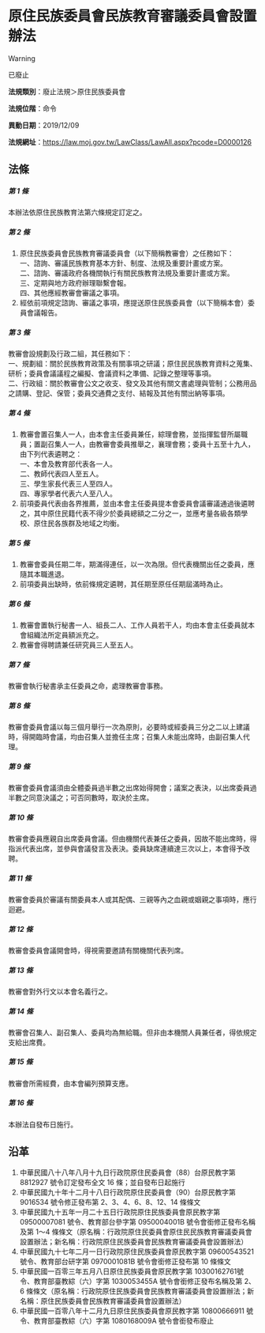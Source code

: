 # 原住民族委員會民族教育審議委員會設置辦法


> [!WARNING]
> 已廢止


**法規類別**：廢止法規＞原住民族委員會

**法規位階**：命令

**異動日期**：2019/12/09  

**法規網址**：https://law.moj.gov.tw/LawClass/LawAll.aspx?pcode=D0000126



## 法條
##### 第 1 條
本辦法依原住民族教育法第六條規定訂定之。

##### 第 2 條
1. 原住民族委員會民族教育審議委員會（以下簡稱教審會）之任務如下：  
一、諮詢、審議民族教育基本方針、制度、法規及重要計畫或方案。  
二、諮詢、審議政府各機關執行有關民族教育法規及重要計畫或方案。  
三、定期與地方政府辦理聯繫會報。  
四、其他應經教審會審議之事項。
1. 經依前項規定諮詢、審議之事項，應提送原住民族委員會（以下簡稱本會）委員會議報告。

##### 第 3 條
教審會設規劃及行政二組，其任務如下：  
一、規劃組：關於民族教育政策及有關事項之研議；原住民民族教育資料之蒐集、研析；委員會議議程之編擬、會議資料之準備、記錄之整理等事項。  
二、行政組：關於教審會公文之收支、發文及其他有關文書處理與管制；公務用品之請購、登記、保管；委員交通費之支付、結報及其他有關出納等事項。

##### 第 4 條
1. 教審會置召集人一人，由本會主任委員兼任，綜理會務，並指揮監督所屬職員；置副召集人一人，由教審會委員推舉之，襄理會務；委員十五至十九人，由下列代表遴聘之：  
一、本會及教育部代表各一人。  
二、教師代表四人至五人。  
三、學生家長代表三人至四人。  
四、專家學者代表六人至八人。
1. 前項委員代表由各界推薦，並由本會主任委員提本會委員會議審議通過後遴聘之，其中原住民籍代表不得少於委員總額之二分之一，並應考量各級各類學校、原住民各族群及地域之均衡。

##### 第 5 條
1. 教審會委員任期二年，期滿得連任，以一次為限。但代表機關出任之委員，應隨其本職進退。
1. 前項委員出缺時，依前條規定遴聘，其任期至原任任期屆滿時為止。

##### 第 6 條
1. 教審會置執行秘書一人、組長二人、工作人員若干人，均由本會主任委員就本會組織法所定員額派充之。
1. 教審會得聘請兼任研究員三人至五人。

##### 第 7 條
教審會執行秘書承主任委員之命，處理教審會事務。

##### 第 8 條
教審會委員會議以每三個月舉行一次為原則，必要時或經委員三分之二以上建議時，得開臨時會議，均由召集人並擔任主席；召集人未能出席時，由副召集人代理。

##### 第 9 條
教審會委員會議須由全體委員過半數之出席始得開會；議案之表決，以出席委員過半數之同意決議之；可否同數時，取決於主席。

##### 第 10 條
教審會委員應親自出席委員會議。但由機關代表兼任之委員，因故不能出席時，得指派代表出席，並參與會議發言及表決。委員缺席連續達三次以上，本會得予改聘。

##### 第 11 條
教審會委員於審議有關委員本人或其配偶、三親等內之血親或姻親之事項時，應行迴避。

##### 第 12 條
教審會委員會議開會時，得視需要邀請有關機關代表列席。

##### 第 13 條
教審會對外行文以本會名義行之。

##### 第 14 條
教審會召集人、副召集人、委員均為無給職。但非由本機關人員兼任者，得依規定支給出席費。

##### 第 15 條
教審會所需經費，由本會編列預算支應。

##### 第 16 條
本辦法自發布日施行。

## 沿革
1. 中華民國八十八年八月十九日行政院原住民委員會（88）台原民教字第8812927 號令訂定發布全文 16 條；並自發布日起施行
1. 中華民國九十年十二月十八日行政院原住民委員會（90）台原民教字第9016534 號令修正發布第 2、3、4、6、8、12、14  條條文
1. 中華民國九十五年一月二十五日行政院原住民族委員會原民教字第 09500007081  號令、教育部台參字第 0950004001B  號令會銜修正發布名稱及第 1～4 條條文（原名稱：行政院原住民委員會原住民民族教育審議委員會設置辦法；新名稱：行政院原住民族委員會民族教育審議委員會設置辦法）
1. 中華民國九十七年二月一日行政院原住民族委員會原民教字第 09600543521  號令、教育部台研字第 0970001081B  號令會銜修正發布第 10 條條文  
1. 中華民國一百零三年五月八日原住民族委員會原民教字第 10300162761號令、教育部臺教綜（六）字第 1030053455A  號令會銜修正發布名稱及第 2、6 條條文（原名稱：行政院原住民族委員會民族教育審議委員會設置辦法；新名稱：原住民族委員會民族教育審議委員會設置辦法）  
1. 中華民國一百零八年十二月九日原住民族委員會原民教字第 10800666911  號令、教育部臺教綜（六）字第 1080168009A  號令會銜發布廢止                                                
